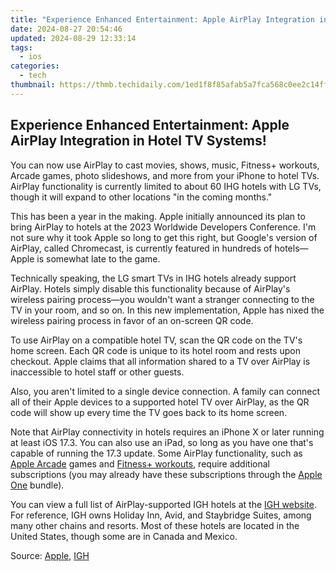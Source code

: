 ```yaml
---
title: "Experience Enhanced Entertainment: Apple AirPlay Integration in Hotel TV Systems!"
date: 2024-08-27 20:54:46
updated: 2024-08-29 12:33:14
tags:
  - ios
categories:
  - tech
thumbnail: https://thmb.techidaily.com/1ed1f8f85afab5a7fca568c0ee2c14ff79c348483068f7828bd0bf2b8998726c.jpg
---
```


## Experience Enhanced Entertainment: Apple AirPlay Integration in Hotel TV Systems!

You can now use AirPlay to cast movies, shows, music, Fitness+ workouts, Arcade games, photo slideshows, and more from your iPhone to hotel TVs. AirPlay functionality is currently limited to about 60 IHG hotels with LG TVs, though it will expand to other locations "in the coming months."

 This has been a year in the making. Apple initially announced its plan to bring AirPlay to hotels at the 2023 Worldwide Developers Conference. I'm not sure why it took Apple so long to get this right, but Google's version of AirPlay, called Chromecast, is currently featured in hundreds of hotels—Apple is somewhat late to the game.

 Technically speaking, the LG smart TVs in IHG hotels already support AirPlay. Hotels simply disable this functionality because of AirPlay's wireless pairing process—you wouldn't want a stranger connecting to the TV in your room, and so on. In this new implementation, Apple has nixed the wireless pairing process in favor of an on-screen QR code.

 To use AirPlay on a compatible hotel TV, scan the QR code on the TV's home screen. Each QR code is unique to its hotel room and rests upon checkout. Apple claims that all information shared to a TV over AirPlay is inaccessible to hotel staff or other guests.

 Also, you aren't limited to a single device connection. A family can connect all of their Apple devices to a supported hotel TV over AirPlay, as the QR code will show up every time the TV goes back to its home screen.

 Note that AirPlay connectivity in hotels requires an iPhone X or later running at least iOS 17.3\. You can also use an iPad, so long as you have one that's capable of running the 17.3 update. Some AirPlay functionality, such as [Apple Arcade](https://smart-video-editing.techidaily.com/new-in-2024-free-video-editing-made-easy-top-online-choices/) games and [Fitness+ workouts](https://hardware-updates.techidaily.com/improve-performance-update-your-epson-wf-7720-windows-printer-drivers-here/), require additional subscriptions (you may already have these subscriptions through the [Apple One](https://www.apple.com/apple-one/) bundle).

 You can view a full list of AirPlay-supported IGH hotels at the [IGH website](https://www.ihg.com/content/us/en/support/appleairplay). For reference, IGH owns Holiday Inn, Avid, and Staybridge Suites, among many other chains and resorts. Most of these hotels are located in the United States, though some are in Canada and Mexico.

 Source: [Apple](https://www.apple.com/newsroom/2024/04/airplay-is-now-available-in-select-ihg-hotels-and-resorts-properties/), [IGH](http://www.ihg.com/content/us/en/support/appleairplay)

<ins class="adsbygoogle"
     style="display:block"
     data-ad-format="autorelaxed"
     data-ad-client="ca-pub-7571918770474297"
     data-ad-slot="1223367746"></ins>



<ins class="adsbygoogle"
     style="display:block"
     data-ad-client="ca-pub-7571918770474297"
     data-ad-slot="8358498916"
     data-ad-format="auto"
     data-full-width-responsive="true"></ins>
